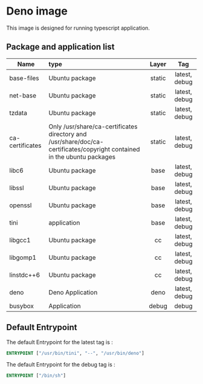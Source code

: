 # Deno image

This image is designed for running typescript application.

## Package and application list

| Name            | type                                                         | Layer  |      Tag      |
| --------------- | :----------------------------------------------------------- | :----: | :-----------: |
| base-files      | Ubuntu package                                               | static | latest, debug |
| net-base        | Ubuntu package                                               | static | latest, debug |
| tzdata          | Ubuntu package                                               | static | latest, debug |
| ca-certificates | Only /usr/share/ca-certificates directory and /usr/share/doc/ca-certificates/copyright contained in the ubuntu packages | static | latest, debug |
| libc6           | Ubuntu package                                               |  base  | latest, debug |
| libssl          | Ubuntu package                                               |  base  | latest, debug |
| openssl         | Ubuntu package                                               |  base  | latest, debug |
| tini            | application                                                  |  base  | latest, debug |
| libgcc1         | Ubuntu package                                               |   cc   | latest, debug |
| libgomp1        | Ubuntu package                                               |   cc   | latest, debug |
| linstdc++6      | Ubuntu package                                               |   cc   | latest, debug |
| deno            | Deno Application                                             |  deno  | latest, debug |
| busybox         | Application                                                  | debug  |     debug     |

## Default Entrypoint

The default Entrypoint for the latest tag is :

```dockerfile
ENTRYPOINT ["/usr/bin/tini", "--", "/usr/bin/deno"]
```

The default Entrypoint for the debug tag is :

```dockerfile
ENTRYPOINT ["/bin/sh"]
```

